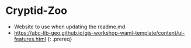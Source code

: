 # Cryptid-Zoo

- Website to use when updating the readme.md
- https://ubc-lib-geo.github.io/gis-workshop-waml-template/content/ui-features.html
{: .prereq}
